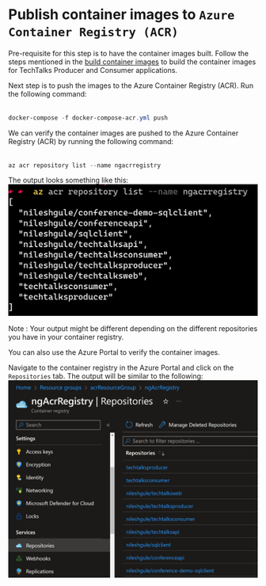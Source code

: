 # Publish container images to `Azure Container Registry (ACR)`

Pre-requisite for this step is to have the container images built. Follow the steps mentioned in the [build container images](docs/build-container-images.md) to build the container images for TechTalks Producer and Consumer applications.

Next step is to push the images to the Azure Container Registry (ACR). Run the following command:

```Powershell

docker-compose -f docker-compose-acr.yml push

```

We can verify the container images are pushed to the Azure Container Registry (ACR) by running the following command:

```Powershell

az acr repository list --name ngacrregistry

```

The output looks something like this:
![docker images](/images/container-registry-list.png)

Note : Your output might be different depending on the different repositories you have in your container registry.

You can also use the Azure Portal to verify the container images.

Navigate to the container registry in the Azure Portal and click on the `Repositories` tab. The output will be similar to the following:
![Images from container registry](/images/azure-portal-repositories.png)

